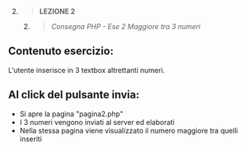 2. > **LEZIONE 2**
     2. > *Consegna PHP - Ese 2 Maggiore tra 3 numeri*
   
## Contenuto esercizio:
L'utente inserisce in 3 textbox altrettanti numeri.

## Al click del pulsante invia:
- Si apre la pagina "pagina2.php"
- I 3 numeri vengono inviati al server ed elaborati
- Nella stessa pagina viene visualizzato il numero maggiore tra quelli inseriti
